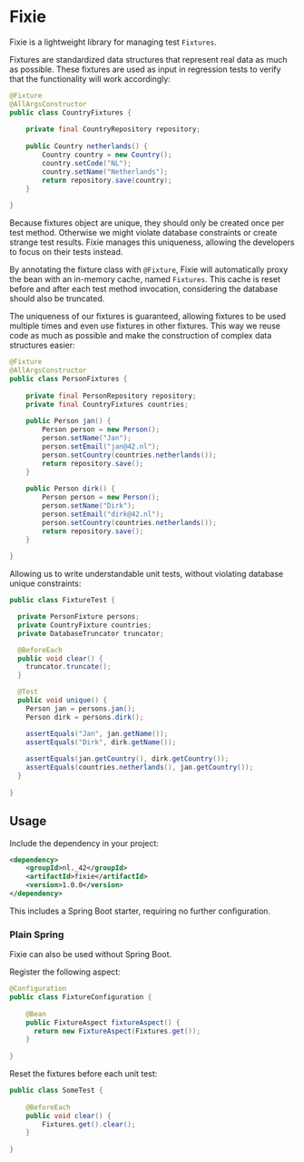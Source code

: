 # Fixie

Fixie is a lightweight library for managing test `Fixtures`.

Fixtures are standardized data structures that represent real data as much as possible. 
These fixtures are used as input in regression tests to verify that the functionality 
will work accordingly:

```java
@Fixture
@AllArgsConstructor
public class CountryFixtures {
    
    private final CountryRepository repository;
    
    public Country netherlands() {
        Country country = new Country();
        country.setCode("NL");
        country.setName("Netherlands");
        return repository.save(country);
    }
    
}
```

Because fixtures object are unique, they should only be created once per test method. Otherwise
we might violate database constraints or create strange test results. Fixie manages this uniqueness, 
allowing the developers to focus on their tests instead.

By annotating the fixture class with `@Fixture`, Fixie will automatically proxy the bean with an
in-memory cache, named `Fixtures`. This cache is reset before and after each test method invocation,
considering the database should also be truncated.

The uniqueness of our fixtures is guaranteed, allowing fixtures to be used multiple times and even use 
fixtures in other fixtures. This way we reuse code as much as possible and make the construction of 
complex data structures easier:

```java
@Fixture
@AllArgsConstructor
public class PersonFixtures {
    
    private final PersonRepository repository;
    private final CountryFixtures countries;
    
    public Person jan() {
        Person person = new Person();
        person.setName("Jan");
        person.setEmail("jan@42.nl");
        person.setCountry(countries.netherlands());
        return repository.save();
    }
    
    public Person dirk() {
        Person person = new Person();
        person.setName("Dirk");
        person.setEmail("dirk@42.nl");
        person.setCountry(countries.netherlands());
        return repository.save();
    }
    
}
```

Allowing us to write understandable unit tests, without violating database unique constraints:

```java
public class FixtureTest {

  private PersonFixture persons;
  private CountryFixture countries;
  private DatabaseTruncator truncator;

  @BeforeEach
  public void clear() {
    truncator.truncate();
  }

  @Test
  public void unique() {
    Person jan = persons.jan();
    Person dirk = persons.dirk();

    assertEquals("Jan", jan.getName());
    assertEquals("Dirk", dirk.getName());
    
    assertEquals(jan.getCountry(), dirk.getCountry());
    assertEquals(countries.netherlands(), jan.getCountry());
  }
  
}
```

## Usage

Include the dependency in your project:

```xml
<dependency>
    <groupId>nl._42</groupId>
    <artifactId>fixie</artifactId>
    <version>1.0.0</version>
</dependency>
```

This includes a Spring Boot starter, requiring no further configuration.

### Plain Spring

Fixie can also be used without Spring Boot. 

Register the following aspect:

```java
@Configuration
public class FixtureConfiguration {
    
    @Bean
    public FixtureAspect fixtureAspect() {
      return new FixtureAspect(Fixtures.get());
    }
    
}
```

Reset the fixtures before each unit test:

```java
public class SomeTest {
    
    @BeforeEach
    public void clear() {
        Fixtures.get().clear();
    }
    
}
```
